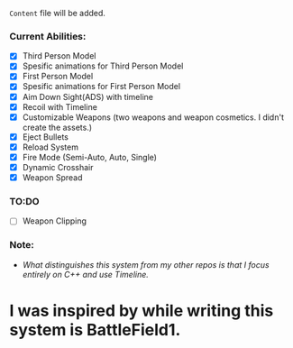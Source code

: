 `Content` file will be added.

### Current Abilities:
  - [x] Third Person Model
  - [x] Spesific animations for Third Person Model
  - [x] First Person Model
  - [x] Spesific animations for First Person Model
  - [x] Aim Down Sight(ADS) with timeline
  - [x] Recoil with Timeline
  - [x] Customizable Weapons (two weapons and weapon cosmetics. I didn't create the assets.)
  - [x] Eject Bullets
  - [x] Reload System
  - [x] Fire Mode (Semi-Auto, Auto, Single)
  - [x] Dynamic Crosshair
  - [x] Weapon Spread

### TO:DO
  - [ ] Weapon Clipping

### Note:
*  _What distinguishes this system from my other repos is that I focus entirely on C++ and use Timeline._

  # I was inspired by while writing this system is BattleField1.
